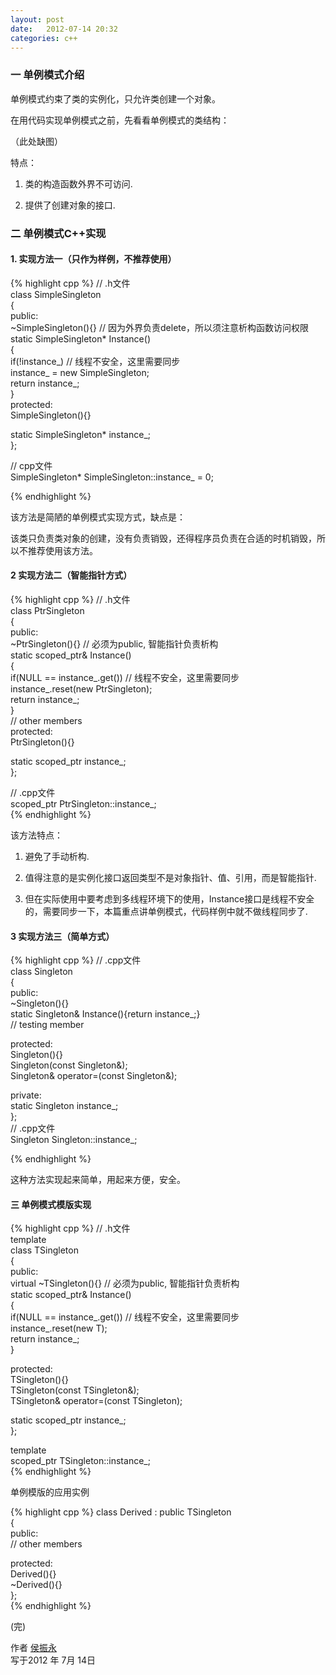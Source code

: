 ```yaml
---
layout: post
date:   2012-07-14 20:32
categories: c++
---
```


### 一  单例模式介绍

单例模式约束了类的实例化，只允许类创建一个对象。

在用代码实现单例模式之前，先看看单例模式的类结构：

（此处缺图）
 

特点：

1.  类的构造函数外界不可访问.

2.  提供了创建对象的接口. 

### 二  单例模式C++实现

#### 1.   实现方法一（只作为样例，不推荐使用）

{% highlight cpp %}
// .h文件  
class SimpleSingleton  
{  
public:  
  ~SimpleSingleton(){}    // 因为外界负责delete，所以须注意析构函数访问权限  
  static SimpleSingleton* Instance()  
  {  
    if(!instance_)                    // 线程不安全，这里需要同步  
      instance_ = new SimpleSingleton;  
    return instance_;  
  }  
protected:  
  SimpleSingleton(){}    
  
  static SimpleSingleton* instance_;  
}; 

// cpp文件  
SimpleSingleton* SimpleSingleton::instance_ = 0;  

{% endhighlight %}

该方法是简陋的单例模式实现方式，缺点是：

该类只负责类对象的创建，没有负责销毁，还得程序员负责在合适的时机销毁，所以不推荐使用该方法。

####  2  实现方法二（智能指针方式）

{% highlight cpp %}
// .h文件  
class PtrSingleton  
{  
public:  
  ~PtrSingleton(){}   // 必须为public, 智能指针负责析构  
  static scoped_ptr<PtrSingleton>& Instance()  
  {  
    if(NULL == instance_.get())                    // 线程不安全，这里需要同步  
      instance_.reset(new PtrSingleton);  
    return instance_;  
  }  
  // other members    
protected:  
  PtrSingleton(){}    
  
  static scoped_ptr<PtrSingleton> instance_;  
};  
  
// .cpp文件  
scoped_ptr<PtrSingleton> PtrSingleton::instance_;  
{% endhighlight %}

该方法特点：

1)   避免了手动析构.

2)   值得注意的是实例化接口返回类型不是对象指针、值、引用，而是智能指针.

3)   但在实际使用中要考虑到多线程环境下的使用，Instance接口是线程不安全的，需要同步一下，本篇重点讲单例模式，代码样例中就不做线程同步了.

#### 3  实现方法三（简单方式）

{% highlight cpp %}
// .cpp文件  
class Singleton  
{  
public:  
  ~Singleton(){}  
  static Singleton& Instance(){return instance_;}  
  // testing member  
  
protected:  
  Singleton(){}    
  Singleton(const Singleton&);  
  Singleton& operator=(const Singleton&);  
  
private:  
  static Singleton instance_;  
};  
// .cpp文件  
Singleton Singleton::instance_;  

{% endhighlight %}

这种方法实现起来简单，用起来方便，安全。 

#### 三  单例模式模版实现

{% highlight cpp %}
// .h文件  
template <typename T>  
class TSingleton  
{  
public:  
  virtual ~TSingleton(){}    // 必须为public, 智能指针负责析构  
  static scoped_ptr<T>& Instance()  
  {  
    if(NULL == instance_.get())           // 线程不安全，这里需要同步  
      instance_.reset(new T);  
    return instance_;  
  }  
  
protected:  
  TSingleton(){}  
  TSingleton(const TSingleton<T>&);  
  TSingleton<T>& operator=(const TSingleton<T>);  
  
  static scoped_ptr<T> instance_;  
};  
  
template<typename T>  
scoped_ptr<T> TSingleton<T>::instance_;  
{% endhighlight %}

单例模版的应用实例


{% highlight cpp %}
class Derived : public TSingleton<Derived>  
{  
public:  
  // other members  
  
protected:  
  Derived(){}  
  ~Derived(){}  
};  
{% endhighlight %}

(完)


作者 [侯振永][1]     
写于2012 年 7月 14日

[1]: https://zhenyonghou.github.io/